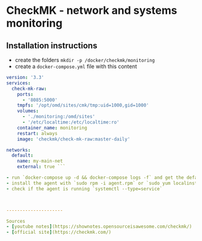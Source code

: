 # CheckMK - network and systems monitoring


## Installation instructions

- create the folders `mkdir -p /docker/checkmk/monitoring`
- create a `docker-compose.yml` file with this content
```yml
version: '3.3'
services:
  check-mk-raw:
    ports:
      - '8085:5000'
    tmpfs: '/opt/omd/sites/cmk/tmp:uid=1000,gid=1000'
    volumes:
      - './monitoring:/omd/sites'
      - '/etc/localtime:/etc/localtime:ro'
    container_name: monitoring
    restart: always
    image: 'checkmk/check-mk-raw:master-daily'

networks:
  default:
    name: my-main-net
    external: true ```

- run `docker-compose up -d && docker-compose logs -f` and get the default user and password
- install the agent with `sudo rpm -i agent.rpm` or `sudo yum localinstall agent.rpm` or `sudo dpkg -i agent.deb`
- check if the agent is running `systemctl --type=service`



---------------------

Sources
- [youtube notes](https://shownotes.opensourceisawesome.com/checkmk/) 
- [official site](https://checkmk.com/)
